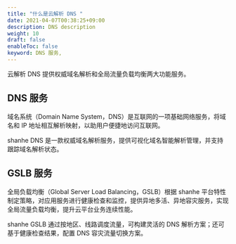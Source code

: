 ```yaml
---
title: "什么是云解析 DNS "
date: 2021-04-07T00:38:25+09:00
description: DNS description
weight: 10
draft: false
enableToc: false
keyword: DNS 服务,
---
```



云解析 DNS 提供权威域名解析和全局流量负载均衡两大功能服务。

## DNS 服务

域名系统（Domain Name System，DNS）是互联网的一项基础网络服务，将域名和 IP 地址相互解析映射，以助用户便捷地访问互联网。

shanhe DNS 是一款权威域名解析服务，提供可视化域名智能解析管理，并支持跟踪域名解析状态。

## GSLB 服务

全局负载均衡（Global Server Load Balancing，GSLB）根据 shanhe 平台特性制定策略，对应用服务进行健康检查和监控，提供异地多活、异地容灾服务，实现全局流量负载均衡，提升云平台业务连续性能。

shanhe GSLB 通过按地区、线路调度流量，可构建灵活的 DNS 解析方案；还可基于健康检查结果，配置 DNS 容灾流量切换方案。
